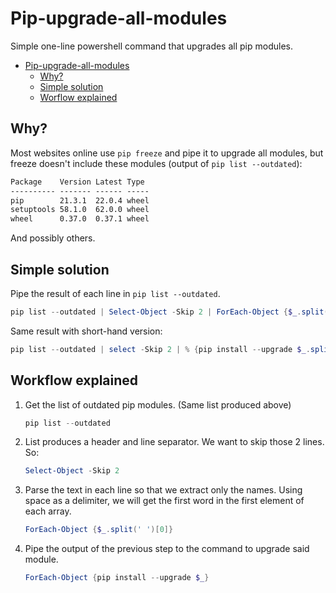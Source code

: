 # Pip-upgrade-all-modules

Simple one-line powershell command that upgrades all pip modules.

- [Pip-upgrade-all-modules](#pip-upgrade-all-modules)
  - [Why?](#why)
  - [Simple solution](#simple-solution)
  - [Worflow explained](#worflow-explained)

## Why?

Most websites online use `pip freeze` and pipe it to upgrade all modules, but freeze doesn't include these modules (output of `pip list --outdated`):

```cmd
Package    Version Latest Type
---------- ------- ------ -----
pip        21.3.1  22.0.4 wheel
setuptools 58.1.0  62.0.0 wheel
wheel      0.37.0  0.37.1 wheel
```

And possibly others.

## Simple solution

Pipe the result of each line in `pip list --outdated`.

````powershell
pip list --outdated | Select-Object -Skip 2 | ForEach-Object {$_.split(' ')[0]} | ForEach-Object {pip install --upgrade $_}
````

Same result with short-hand version:

````powershell
pip list --outdated | select -Skip 2 | % {pip install --upgrade $_.split(' ')[0]}
````

## Workflow explained

1. Get the list of outdated pip modules. (Same list produced above)

    ````powershell
    pip list --outdated
    ````

2. List produces a header and line separator. We want to skip those 2 lines. So:

    ````powershell
    Select-Object -Skip 2
    ````

3. Parse the text in each line so that we extract only the names. Using space as a delimiter, we will get the first word in the first element of each array.

    ````powershell
    ForEach-Object {$_.split(' ')[0]}
    ````

4. Pipe the output of the previous step to the command to upgrade said module.

    ````powershell
    ForEach-Object {pip install --upgrade $_}
    ````
